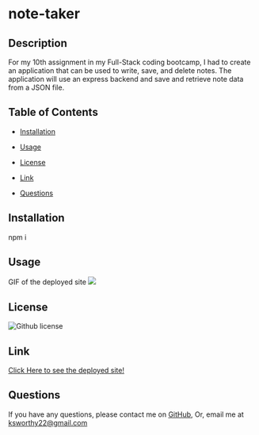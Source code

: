 # note-taker

## Description
   <p> For my 10th assignment in my Full-Stack coding bootcamp, I had to create an application that can be used to write, save, and delete notes. The application will use an express backend and save and retrieve note data from a JSON file.<p>

  ## Table of Contents

  * [Installation](#Installation)
  * [Usage](#usage)
  * [License](#License)
  * [Link](#Link)

  * [Questions](#Questions)

  ## Installation

  npm i

  ## Usage
  GIF of the deployed site
  ![](https://github.com/oksimone/note-taker/blob/master/public/assets/notetaker.gif)

  ## License

![Github license](https://img.shields.io/badge/license-MIT-blue.svg)

  ## Link
  [Click Here to see the deployed site!](https://desolate-forest-41649.herokuapp.com/notes)


  ## Questions
  If you have any questions, please contact me on [GitHub](http://github.com/oksimone), Or, email me at ksworthy22@gmail.com
